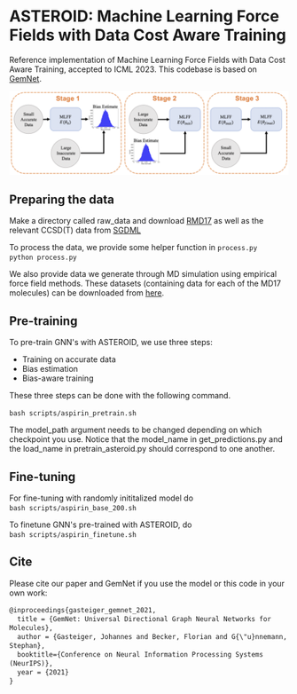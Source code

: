 # ASTEROID: Machine Learning Force Fields with Data Cost Aware Training

Reference implementation of Machine Learning Force Fields with Data Cost Aware Training, accepted to ICML 2023. This codebase is based on [GemNet](https://github.com/TUM-DAML/gemnet_pytorch/tree/master). 

![alt text](asteroid_diagram.png)

## Preparing the data
Make a directory called raw_data and download [RMD17](https://figshare.com/articles/dataset/Revised_MD17_dataset_rMD17_/12672038) as well as the relevant CCSD(T) data from [SGDML](http://sgdml.org)<br>

To process the data, we provide some helper function in `process.py` <br>
`python process.py`

We also provide data we generate through MD simulation using empirical force field methods. These datasets (containing data for each of the MD17 molecules) can be downloaded from [here](https://drive.google.com/drive/folders/10l_QEoEb3WdcNGsegTzTwxxitJ-p_RLv?usp=share_link).

## Pre-training
To pre-train GNN's with ASTEROID, we use three steps:
- Training on accurate data
- Bias estimation
- Bias-aware training


These three steps can be done with the following command.

`bash scripts/aspirin_pretrain.sh`

The model_path argument needs to be changed depending on which checkpoint you use. Notice that the model_name in get_predictions.py and the load_name in pretrain_asteroid.py should correspond to one another.

## Fine-tuning
For fine-tuning with randomly inititalized model do <br>
`bash scripts/aspirin_base_200.sh` 

To finetune GNN's pre-trained with ASTEROID, do <br>
`bash scripts/aspirin_finetune.sh`

## Cite
Please cite our paper and GemNet if you use the model or this code in your own work:

```
@inproceedings{gasteiger_gemnet_2021,
  title = {GemNet: Universal Directional Graph Neural Networks for Molecules},
  author = {Gasteiger, Johannes and Becker, Florian and G{\"u}nnemann, Stephan},
  booktitle={Conference on Neural Information Processing Systems (NeurIPS)},
  year = {2021}
}
```


